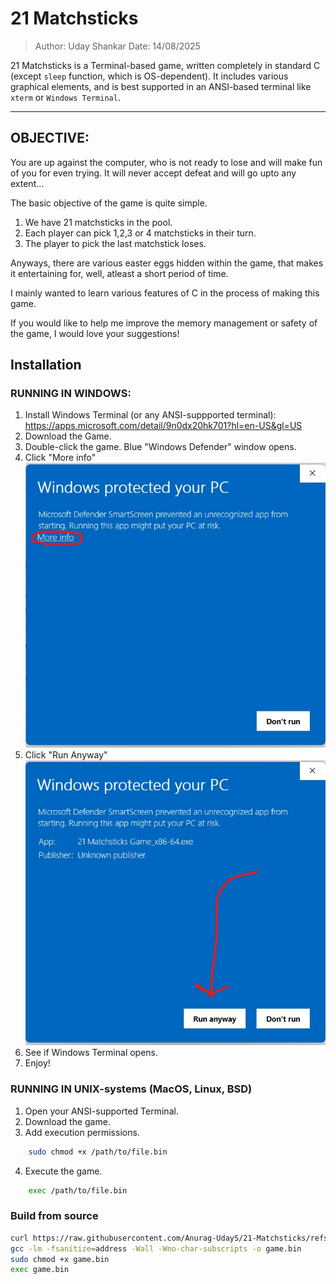 # 21 Matchsticks                     

> Author: Uday Shankar
> Date: 14/08/2025

21 Matchsticks is a Terminal-based game, written completely in standard C 
						(except `sleep` function, which is OS-dependent).
It includes various graphical elements, and is best supported in 
an ANSI-based terminal like `xterm` or `Windows Terminal`.

---

## OBJECTIVE:
You are up against the computer, who is not ready to lose and will make
fun of you for even trying.
It will never accept defeat and will go upto any extent...

The basic objective of the game is quite simple.
1. We have 21 matchsticks in the pool.
2. Each player can pick 1,2,3 or 4 matchsticks in their turn.
3. The player to pick the last matchstick loses.

Anyways, there are various easter eggs hidden within the game, that
makes it entertaining for, well, atleast a short period of time.

I mainly wanted to learn various features of C in the process of making 
this game. 

If you would like to help me improve the memory management or safety of 
the game, I would love your suggestions!

	
## Installation

### RUNNING IN WINDOWS:
1. Install Windows Terminal (or any ANSI-suppported terminal): 
		https://apps.microsoft.com/detail/9n0dx20hk701?hl=en-US&gl=US
2. Download the Game.
3. Double-click the game. Blue "Windows Defender" window opens.
4. Click "More info" ![More info](./assets/windows/warn1.jpeg)
5. Click "Run Anyway" ![Run Anyway](./assets/windows/warn2.jpeg)
6. See if Windows Terminal opens.
7. Enjoy!


### RUNNING IN UNIX-systems (MacOS, Linux, BSD)
1. Open your ANSI-supported Terminal.
2. Download the game.
3. Add execution permissions.
```bash
	sudo chmod +x /path/to/file.bin
```
4. Execute the game.
```bash
	exec /path/to/file.bin
```

### Build from source
```bash
curl https://raw.githubusercontent.com/Anurag-UdayS/21-Matchsticks/refs/heads/main/src.c -o "game.c"
gcc -lm -fsanitize=address -Wall -Wno-char-subscripts -o game.bin
sudo chmod +x game.bin
exec game.bin
```
